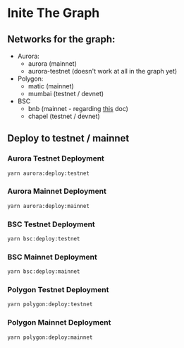 # Inite The Graph

## Networks for the graph:
- Aurora:
  - aurora (mainnet)
  - aurora-testnet (doesn't work at all in the graph yet)
- Polygon:
  - matic (mainnet)
  - mumbai (testnet / devnet)
- BSC
  - bnb (mainnet - regarding [this](https://www.bnbchain.world/en/blog/bsc-is-now-bnb-chain-the-infrastructure-for-the-metafi-universe/) doc)
  - chapel (testnet / devnet)


## Deploy to testnet / mainnet

### Aurora Testnet Deployment
```BASH
yarn aurora:deploy:testnet
```

### Aurora Mainnet Deployment
```BASH
yarn aurora:deploy:mainnet
```

### BSC Testnet Deployment
```BASH
yarn bsc:deploy:testnet
```

### BSC Mainnet Deployment
```BASH
yarn bsc:deploy:mainnet
```

### Polygon Testnet Deployment
```BASH
yarn polygon:deploy:testnet
```

### Polygon Mainnet Deployment
```BASH
yarn polygon:deploy:mainnet
```